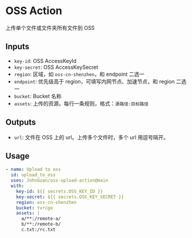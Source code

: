 
# OSS Action

上传单个文件或文件夹所有文件到 OSS

## Inputs

- `key-id`: OSS AccessKeyId
- `key-secret`: OSS AccessKeySecret
- `region`: 区域，如 `oss-cn-shenzhen`，和 endpoint 二选一
- `endpoint`: 优先级高于 region，可填写内网节点、加速节点，和 region 二选一
- `bucket`: Bucket 名称
- `assets`: 上传的资源。每行一条规则，格式：`源路径:目标路径`

## Outputs

- `url`: 文件在 OSS 上的 url。上传多个文件时，多个 url 用逗号隔开。

## Usage

```yaml
- name: Upload to oss
  id: upload_to_oss
  uses: JohnGuan/oss-upload-action@main
  with:
    key-id: ${{ secrets.OSS_KEY_ID }}
    key-secret: ${{ secrets.OSS_KEY_SECRET }}
    region: oss-cn-shenzhen
    bucket: tvrcgo
    assets: |
      a/**:/remote-a/
      b/**:/remote-b/
      c.txt:/rc.txt
```
